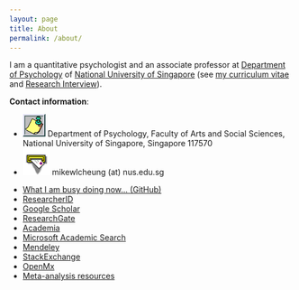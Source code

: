```yaml
---
layout: page
title: About
permalink: /about/
---
```


I am a quantitative psychologist and an associate professor at [Department of Psychology](http://www.fas.nus.edu.sg/psy/) of [National University of Singapore](http://www.nus.edu.sg/) (see [my curriculum vitae](https://dl.dropbox.com/u/25182759/mike_CV.pdf) and [Research Interview](http://www.fas.nus.edu.sg/research/aermikecheung.html)).

**Contact information**:

* ![](./images/note.gif) Department of Psychology, Faculty of Arts and Social Sciences, National University of Singapore, Singapore 117570
* ![](./images/mailbox.gif) mikewlcheung (at) nus.edu.sg
-   [What I am busy doing now&#x2026; (GitHub)](http://mikewlcheung.github.io/)
-   [ResearcherID](http://www.researcherid.com/rid/B-9914-2008)
-   [Google Scholar](http://scholar.google.com.sg/citations?user=kuTjTlsAAAAJ)
-   [ResearchGate](https://www.researchgate.net/profile/Mike_Cheung2)
-   [Academia](http://nus.academia.edu/MikeCheung)
-   [Microsoft Academic Search](http://academic.research.microsoft.com/Author/23589450/mike-w-l-cheung)
-   [Mendeley](http://www.mendeley.com/profiles/mike-cheung/)
-   [StackExchange](http://stats.stackexchange.com/users/25367/mike-cheung)
-   [OpenMx](http://openmx.psyc.virginia.edu/users/mike-cheung/track)
-   [Meta-analysis resources](http://meta-analysis.ning.com/profile/MikeCheung)
